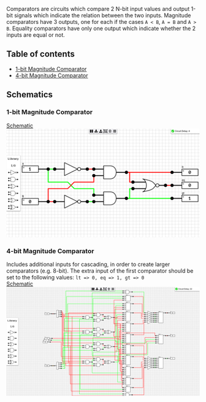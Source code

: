 Comparators are circuits which compare 2 N-bit input values and output 1-bit signals which indicate the relation between the two inputs. Magnitude comparators have 3 outputs, one for each if the cases `A < B`, `A = B` and `A > B`. Equality comparators have only one output which indicate whether the 2 inputs are equal or not.

## Table of contents
* [1-bit Magnitude Comparator](#1bit_mag_compare)
* [4-bit Magnitude Comparator](#4bit_mag_compare)

## Schematics

### <a name="1bit_mag_compare"></a>1-bit Magnitude Comparator
[Schematic](1-bit%20Mag.%20Comparator.sch)
![1-bit Mag. Comparator](images/1bit_mag_compare.png "1-bit Magnitude Comparator")

### <a name="4bit_mag_compare"></a>4-bit Magnitude Comparator
Includes additional inputs for cascading, in order to create larger comparators (e.g. 8-bit). The extra input of the first comparator should be set to the following values: `lt => 0, eq => 1, gt => 0`  
[Schematic](4-bit%20Mag.%20Comparator.sch)
![4-bit Mag. Comparator](images/4bit_mag_compare.png "4-bit Magnitude Comparator")
